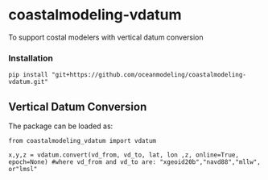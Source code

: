 # coastalmodeling-vdatum
To support costal modelers with vertical datum conversion

### Installation 
`pip install "git+https://github.com/oceanmodeling/coastalmodeling-vdatum.git"` 

## Vertical Datum Conversion
The package can be loaded as:
```
from coastalmodeling_vdatum import vdatum

x,y,z = vdatum.convert(vd_from, vd_to, lat, lon ,z, online=True, epoch=None) #where vd_from and vd_to are: "xgeoid20b","navd88","mllw", or"lmsl"
```
